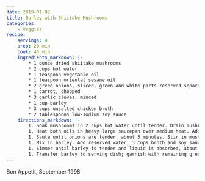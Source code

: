 ```yaml
---
date: 2019-01-02
title: Barley with Shiitake Mushrooms
categories:
    - Veggies
recipe:
    servings: 4 
    prep: 20 min
    cook: 45 min
    ingredients_markdown: |-
        * 1 ounce dried shiitake mushrooms
        * 2 cups hot water
        * 1 teaspoon vegetable oil
        * 1 teaspoon oriental sesame oil
        * 2 green onions, sliced, green and white parts reserved separately
        * 1 carrot, chopped
        * 3 garlic cloves, minced
        * 1 cup barley
        * 3 cups unsalted chicken broth
        * 2 tablespoons low-sodium soy sauce
    directions_markdown: |-
        1. Soak mushrooms in 2 cups hot water until tender. Drain mushrooms, reserving water. Trim mushroom stems and discard. Slice mushroom caps.
        1. Heat both oils in heavy large saucepan over medium heat. Add white parts of green onions, carrot and garlic.
        1. Saute until onions are tender, about 3 minutes. Stir in mushrooms and sauté 2 minutes longer.
        1. Mix in barley. Add reserved water, 3 cups broth and soy sauce.
        1. Simmer until barley is tender and liquid is absorbed, about 45 minutes.
        1. Transfer barley to serving dish; garnish with remaining green onion and serve
---
```

Bon Appetit, September 1998